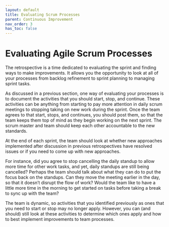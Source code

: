 ```yaml
---
layout: default
title: Evaluating Scrum Processes
parent: Continuous Improvement
nav_order: 3
has_toc: false
---
```


# Evaluating Agile Scrum Processes

The retrospective is a time dedicated to evaluating the sprint and finding ways to make improvements. It allows you the opportunity to look at all of your 
processes from backlog refinement to sprint planning to managing sprint tasks.

As discussed in a previous section, one way of evaluating your processes is to document the activities that you should start, stop, and continue. 
These activities can be anything from starting to pay more attention in daily scrum meetings to stopping taking on new work during the sprint. Once the 
team agrees to that start, stops, and continues, you should post them, so that the team keeps them top of mind as they begin working on the next sprint. 
The scrum master and team should keep each other accountable to the new standards.

At the end of each sprint, the team should look at whether new approaches implemented after discussion in previous retrospectives have resolved issues or if you 
need to come up with new approaches. 

For instance, did you agree to stop cancelling the daily standup to allow more time for other work tasks, and yet, daily standups are 
still being cancelled? Perhaps the team should talk about what they can do to put the focus back on the standups. Can they move the meeting earlier in the day, 
so that it doesn’t disrupt the flow of work? Would the team like to have a little more time in the morning to get started on tasks before taking a break 
to sync up with the team?

The team is dynamic, so activities that you identified previously as ones that you need to start or stop may no longer apply. However, you can (and should) 
still look at these activities to determine which ones apply and how to best implement improvements to team processes.
